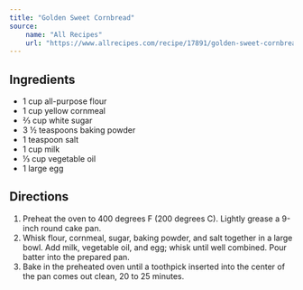 ```yaml
---
title: "Golden Sweet Cornbread"
source:
    name: "All Recipes"
    url: "https://www.allrecipes.com/recipe/17891/golden-sweet-cornbread/"
---
```


## Ingredients

-   1 cup all-purpose flour
-   1 cup yellow cornmeal
-   ⅔ cup white sugar
-   3 ½ teaspoons baking powder
-   1 teaspoon salt
-   1 cup milk
-   ⅓ cup vegetable oil
-   1 large egg

## Directions

1. Preheat the oven to 400 degrees F (200 degrees C). Lightly grease a 9-inch round cake pan.
1. Whisk flour, cornmeal, sugar, baking powder, and salt together in a large bowl. Add milk, vegetable oil, and egg; whisk until well combined. Pour batter into the prepared pan.
1. Bake in the preheated oven until a toothpick inserted into the center of the pan comes out clean, 20 to 25 minutes.
